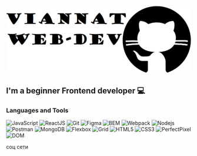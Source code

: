 [![Header](https://github.com/Maria-webdev/Maria-webdev/blob/main/assets/icons8-github-500.png)](https://github.com/Maria-webdev)

## I'm a beginner Frontend developer :computer:

### Languages and Tools

![JavaScript](https://img.shields.io/badge/-JavaScript-090909?style=for-the-badge&logo=JavaScript&logoColor=47C5FB)
![ReactJS](https://img.shields.io/badge/-ReactJS-090909?style=for-the-badge&logo=ReactJS&logoColor=47C5FB)
![Git](https://img.shields.io/badge/-Git-090909?style=for-the-badge&logo=Git&logoColor=47C5FB)
![Figma](https://img.shields.io/badge/-Figma-090909?style=for-the-badge&logo=Figma&logoColor=47C5FB)
![BEM](https://img.shields.io/badge/-BEM-090909?style=for-the-badge&logo=BEM&logoColor=47C5FB)
![Webpack](https://img.shields.io/badge/-Webpack-090909?style=for-the-badge&logo=Webpack&logoColor=47C5FB)
![Nodejs](https://img.shields.io/badge/-Nodejs-090909?style=for-the-badge&logo=Nodejs&logoColor=47C5FB)
![Postman](https://img.shields.io/badge/-Postman-090909?style=for-the-badge&logo=Postman&logoColor=47C5FB)
![MongoDB](https://img.shields.io/badge/-MongoDB-090909?style=for-the-badge&logo=MongoDB&logoColor=47C5FB)
![Flexbox](https://img.shields.io/badge/-Flexbox-090909?style=for-the-badge&logo=Flexbox&logoColor=47C5FB)
![Grid](https://img.shields.io/badge/-Grid-090909?style=for-the-badge&logo=Grid&logoColor=47C5FB)
![HTML5](https://img.shields.io/badge/-HTML5-090909?style=for-the-badge&logo=HTML5&logoColor=47C5FB)
![CSS3](https://img.shields.io/badge/-CSS3-090909?style=for-the-badge&logo=CSS3&logoColor=47C5FB)
![PerfectPixel](https://img.shields.io/badge/-PerfectPixel-090909?style=for-the-badge&logo=PerfectPixel&logoColor=47C5FB)
![DOM](https://img.shields.io/badge/-DOM-090909?style=for-the-badge&logo=DOM&logoColor=47C5FB)

соц сети
